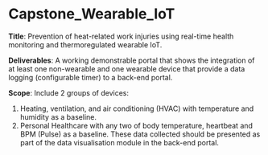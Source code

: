 # Capstone_Wearable_IoT

**Title**: Prevention of heat-related work injuries using real-time health monitoring and thermoregulated wearable IoT. 


**Deliverables**: A working demonstrable portal that shows the integration of at least one non-wearable and one wearable device that provide a data logging (configurable timer) to a back-end portal.

**Scope**: Include 2 groups of devices: 
1. Heating, ventilation, and air conditioning (HVAC) with temperature and humidity as a baseline.
2. Personal Healthcare with any two of body temperature, heartbeat and BPM (Pulse) as a baseline.
These data collected should be presented as part of the data visualisation module in the back-end portal.
